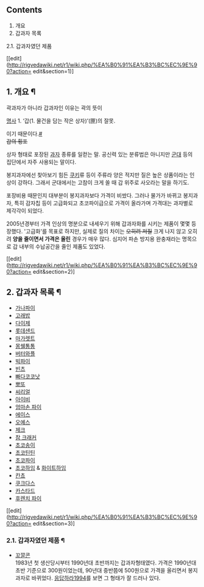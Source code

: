 ## Contents

    

1. 개요 
2. 갑과자 목록 
    

2.1. 갑과자였던 제품

[[edit](http://rigvedawiki.net/r1/wiki.php/%EA%B0%91%EA%B3%BC%EC%9E%90?action=
edit&section=1)]

## 1. 개요 ¶

곽과자가 아니라 갑과자인 이유는 곽의 뜻이  

[명사](%EB%AA%85%EC%82%AC.md) 1\. ‘갑(1. 물건을 담는 작은 상자)’(匣)의 잘못.

이기 때문이다.[#](http://krdic.naver.com/detail.nhn?docid=3575200)  
<del>갑의 횡포</del>

  

상자 형태로 포장된 [과자](%EA%B3%BC%EC%9E%90.md) 종류를 일컫는 말. 공신력 있는 분류법은 아니지만
[군대](%EA%B5%B0%EB%8C%80.md) 등의 집단에서 자주 사용되는 말이다.

  

봉지과자에선 찾아보기 힘든 [쿠키](%EC%BF%A0%ED%82%A4.md)류 등이 주류라 양은 적지만 질은 높은 상품이라는 인상이
강하다. 그래서 군대에서는 고참이 크게 쏠 때 갑 위주로 사오라는 말을 하기도.

  

포장비용 때문인지 대부분이 봉지과자보다 가격이 비쌌다. 그러나 물가가 바뀌고 봉지과자, 특히 감자칩 등이 고급화되고 초코파이급으로 가격이
올라가며 가격대는 과자별로 제각각이 되었다.

  

2005년경부터 가격 인상의 명분으로 내세우기 위해 갑과자화를 시키는 제품이 몇몇 등장했다. '고급화'를 목표로 하지만, 실제로 질의 차이는
<del>오히려 저질</del> 크게 나지 않고 오히려 **양을 줄이면서 가격은 올린** 경우가 매우 많다. 심지어 파손 방지용 완충재라는
명목으로 갑 내부의 수납공간을 줄인 제품도 있었다.

  

[[edit](http://rigvedawiki.net/r1/wiki.php/%EA%B0%91%EA%B3%BC%EC%9E%90?action=
edit&section=2)]

## 2. 갑과자 목록 ¶

  * [가나파이](%EA%B0%80%EB%82%98%EC%B4%88%EC%BD%9C%EB%A6%BF.md)
  * [고래밥](%EA%B3%A0%EB%9E%98%EB%B0%A5.md)
  * [다이제](%EB%8B%A4%EC%9D%B4%EC%A0%9C.md)
  * [롯데샌드](%EB%A1%AF%EB%8D%B0%EC%83%8C%EB%93%9C.md)
  * [마가렛트](%EB%A7%88%EA%B0%80%EB%A0%9B%ED%8A%B8.md)
  * [몽쉘통통](%EB%AA%BD%EC%89%98%ED%86%B5%ED%86%B5.md)
  * [버터와플](%EB%B2%84%ED%84%B0%EC%99%80%ED%94%8C.md)
  * [빅파이](%EB%B9%85%ED%8C%8C%EC%9D%B4.md)
  * [빈츠](%EB%B9%88%EC%B8%A0.md)
  * [빠다코코낫](%EB%B9%A0%EB%8B%A4%EC%BD%94%EC%BD%94%EB%82%AB.md)
  * [뽀또](%EB%BD%80%EB%98%90.md)
  * [씨리얼](%EC%94%A8%EB%A6%AC%EC%96%BC.md)
  * [아이비](%EC%95%84%EC%9D%B4%EB%B9%84.md)
  * [엄마손 파이](%EC%97%84%EB%A7%88%EC%86%90%20%ED%8C%8C%EC%9D%B4.md)
  * [에이스](%EC%97%90%EC%9D%B4%EC%8A%A4.md)
  * [오예스](%EC%98%A4%EC%98%88%EC%8A%A4.md)
  * [제크](%EC%A0%9C%ED%81%AC.md)
  * [참 크래커](%EC%B0%B8%20%ED%81%AC%EB%9E%98%EC%BB%A4.md)
  * [초코송이](%EC%B4%88%EC%BD%94%EC%86%A1%EC%9D%B4.md)
  * [초코틴틴](%EC%B4%88%EC%BD%94%ED%8B%B4%ED%8B%B4.md)
  * [초코파이](%EC%B4%88%EC%BD%94%ED%8C%8C%EC%9D%B4.md)
  * [초코하임](%EC%B4%88%EC%BD%94%ED%95%98%EC%9E%84.md) & [화이트하임](%ED%99%94%EC%9D%B4%ED%8A%B8%ED%95%98%EC%9E%84.md)
  * [칸쵸](%EC%B9%B8%EC%B5%B8.md)
  * [쿠크다스](%EC%BF%A0%ED%81%AC%EB%8B%A4%EC%8A%A4.md)
  * [카스타드](%EC%B9%B4%EC%8A%A4%ED%83%80%EB%93%9C.md)
  * [후렌치 파이](%ED%9B%84%EB%A0%8C%EC%B9%98%20%ED%8C%8C%EC%9D%B4.md)  

[[edit](http://rigvedawiki.net/r1/wiki.php/%EA%B0%91%EA%B3%BC%EC%9E%90?action=
edit&section=3)]

### 2.1. 갑과자였던 제품 ¶

  * [꼬깔콘](%EA%BC%AC%EA%B9%94%EC%BD%98.md)  
1983년 첫 생산당시부터 1990년대 초반까지는 갑과자형태였다. 가격은 1990년대 초반 기준으로 300원이었는데, 90년대 중반쯤에
500원으로 가격을 올리면서 봉지과자로 바뀌었다. [응답하라1994](%EC%9D%91%EB%8B%B5%ED%95%98%EB%9D%BC%201994.md)를 보면 그 형태가 잘 드러나 있다.

